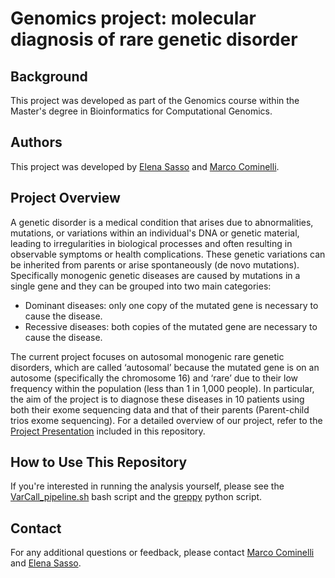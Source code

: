 # Genomics project: molecular diagnosis of rare genetic disorder


## Background
This project was developed as part of the Genomics course within the Master's degree in Bioinformatics for Computational Genomics.

## Authors
This project was developed by [Elena Sasso](https://github.com/elenasasso) and [Marco Cominelli](https://github.com/marco-cominelli01).


## Project Overview
A genetic disorder is a medical condition that arises due to abnormalities, mutations, or variations within an individual's DNA or 
genetic material, leading to irregularities in biological processes and often resulting in observable symptoms or health complications. 
These genetic variations can be inherited from parents or arise spontaneously (de novo mutations).
Specifically monogenic genetic diseases are caused by mutations in a single gene and they can be grouped into two main categories:
- Dominant diseases: only one copy of the mutated gene is necessary to cause the disease.
- Recessive diseases: both copies of the mutated gene are necessary to cause the disease.

The current project focuses on autosomal monogenic rare genetic disorders, which are called ‘autosomal’ because the mutated gene is on an
autosome (specifically the chromosome 16) and ‘rare’ due to their low frequency within the population (less than 1 in 1,000 people).
In particular, the aim of the project is to diagnose these diseases in 10 patients using both their exome sequencing data and that of their
parents (Parent-child trios exome sequencing).
For a detailed overview of our project, refer to the [Project Presentation](project_presentation.pdf) included in this repository.


## How to Use This Repository
If you're interested in running the analysis yourself, please see the [VarCall_pipeline.sh](VarCall_pipeline.sh) bash script and the [greppy](greppy) python script. 


## Contact
For any additional questions or feedback, please contact [Marco Cominelli](mailto:cominellimarco8@gmail.com) and [Elena Sasso](mailto:elenasasso01@gmail.com).

